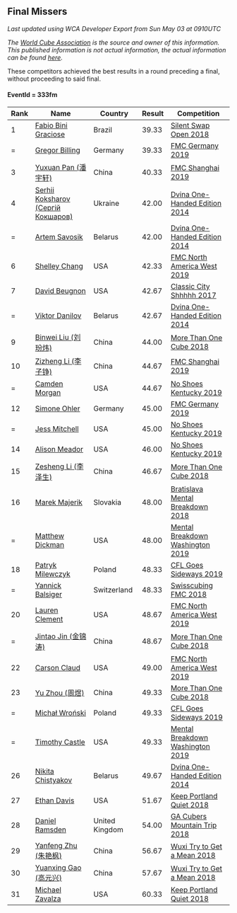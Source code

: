 ## Final Missers

*Last updated using WCA Developer Export from Sun May 03 at 0910UTC*

*The [World Cube Association](https://www.worldcubeassociation.org) is the source and owner of this information. This published information is not actual information, the actual information can be found [here](https://www.worldcubeassociation.org/results).*

These competitors achieved the best results in a round preceding a final, without proceeding to said final.

#### EventId = 333fm

|Rank|Name|Country|Result|Competition|  
|--|--|--|--|--|  
|1|[Fabio Bini Graciose](https://www.worldcubeassociation.org/persons/2010GRAC02)|Brazil|39.33|[Silent Swap Open 2018](https://www.worldcubeassociation.org/competitions/SilentSwapOpen2018/results/all?event=333fm)|  
|=|[Gregor Billing](https://www.worldcubeassociation.org/persons/2012BILL01)|Germany|39.33|[FMC Germany 2019](https://www.worldcubeassociation.org/competitions/FMCGermany2019/results/all?event=333fm)|  
|3|[Yuxuan Pan (潘宇轩)](https://www.worldcubeassociation.org/persons/2018PANY07)|China|40.33|[FMC Shanghai 2019](https://www.worldcubeassociation.org/competitions/FMCShanghai2019/results/all?event=333fm)|  
|4|[Serhii Koksharov (Сергій Кокшаров)](https://www.worldcubeassociation.org/persons/2013KOKS01)|Ukraine|42.00|[Dvina One-Handed Edition 2014](https://www.worldcubeassociation.org/competitions/DvinaOHEdition2014/results/all?event=333fm)|  
|=|[Artem Savosik](https://www.worldcubeassociation.org/persons/2013SAVO01)|Belarus|42.00|[Dvina One-Handed Edition 2014](https://www.worldcubeassociation.org/competitions/DvinaOHEdition2014/results/all?event=333fm)|  
|6|[Shelley Chang](https://www.worldcubeassociation.org/persons/2004CHAN04)|USA|42.33|[FMC North America West 2019](https://www.worldcubeassociation.org/competitions/FMCNorthAmericaWest2019/results/all?event=333fm)|  
|7|[David Beugnon](https://www.worldcubeassociation.org/persons/2015BEUG01)|USA|42.67|[Classic City Shhhhh 2017](https://www.worldcubeassociation.org/competitions/ClassicCityShhhhh2017/results/all?event=333fm)|  
|=|[Viktor Danilov](https://www.worldcubeassociation.org/persons/2012DANI01)|Belarus|42.67|[Dvina One-Handed Edition 2014](https://www.worldcubeassociation.org/competitions/DvinaOHEdition2014/results/all?event=333fm)|  
|9|[Binwei Liu (刘玢炜)](https://www.worldcubeassociation.org/persons/2016LIUB01)|China|44.00|[More Than One Cube 2018](https://www.worldcubeassociation.org/competitions/MoreThanOneCube2018/results/all?event=333fm)|  
|10|[Zizheng Li (李子铮)](https://www.worldcubeassociation.org/persons/2017LIZI03)|China|44.67|[FMC Shanghai 2019](https://www.worldcubeassociation.org/competitions/FMCShanghai2019/results/all?event=333fm)|  
|=|[Camden Morgan](https://www.worldcubeassociation.org/persons/2018MORG08)|USA|44.67|[No Shoes Kentucky 2019](https://www.worldcubeassociation.org/competitions/NoShoesKentucky2019/results/all?event=333fm)|  
|12|[Simone Ohler](https://www.worldcubeassociation.org/persons/2014OHLE01)|Germany|45.00|[FMC Germany 2019](https://www.worldcubeassociation.org/competitions/FMCGermany2019/results/all?event=333fm)|  
|=|[Jess Mitchell](https://www.worldcubeassociation.org/persons/2018MITC03)|USA|45.00|[No Shoes Kentucky 2019](https://www.worldcubeassociation.org/competitions/NoShoesKentucky2019/results/all?event=333fm)|  
|14|[Alison Meador](https://www.worldcubeassociation.org/persons/2017MEAD01)|USA|46.00|[No Shoes Kentucky 2019](https://www.worldcubeassociation.org/competitions/NoShoesKentucky2019/results/all?event=333fm)|  
|15|[Zesheng Li (李泽生)](https://www.worldcubeassociation.org/persons/2016LIZE03)|China|46.67|[More Than One Cube 2018](https://www.worldcubeassociation.org/competitions/MoreThanOneCube2018/results/all?event=333fm)|  
|16|[Marek Majerik](https://www.worldcubeassociation.org/persons/2015MAJE01)|Slovakia|48.00|[Bratislava Mental Breakdown 2018](https://www.worldcubeassociation.org/competitions/BratislavaMentalBreakdown2018/results/all?event=333fm)|  
|=|[Matthew Dickman](https://www.worldcubeassociation.org/persons/2013DICK01)|USA|48.00|[Mental Breakdown Washington 2019](https://www.worldcubeassociation.org/competitions/MentalBreakdownWashington2019/results/all?event=333fm)|  
|18|[Patryk Milewczyk](https://www.worldcubeassociation.org/persons/2014MILE01)|Poland|48.33|[CFL Goes Sideways 2019](https://www.worldcubeassociation.org/competitions/CFLGoesSideways2019/results/all?event=333fm)|  
|=|[Yannick Balsiger](https://www.worldcubeassociation.org/persons/2017BALS01)|Switzerland|48.33|[Swisscubing FMC 2018](https://www.worldcubeassociation.org/competitions/SwisscubingFMC2018/results/all?event=333fm)|  
|20|[Lauren Clement](https://www.worldcubeassociation.org/persons/2013KLEM01)|USA|48.67|[FMC North America West 2019](https://www.worldcubeassociation.org/competitions/FMCNorthAmericaWest2019/results/all?event=333fm)|  
|=|[Jintao Jin (金锦涛)](https://www.worldcubeassociation.org/persons/2017JINJ02)|China|48.67|[More Than One Cube 2018](https://www.worldcubeassociation.org/competitions/MoreThanOneCube2018/results/all?event=333fm)|  
|22|[Carson Claud](https://www.worldcubeassociation.org/persons/2015CLAU02)|USA|49.00|[FMC North America West 2019](https://www.worldcubeassociation.org/competitions/FMCNorthAmericaWest2019/results/all?event=333fm)|  
|23|[Yu Zhou (周煜)](https://www.worldcubeassociation.org/persons/2017YUZH03)|China|49.33|[More Than One Cube 2018](https://www.worldcubeassociation.org/competitions/MoreThanOneCube2018/results/all?event=333fm)|  
|=|[Michał Wroński](https://www.worldcubeassociation.org/persons/2015WRON01)|Poland|49.33|[CFL Goes Sideways 2019](https://www.worldcubeassociation.org/competitions/CFLGoesSideways2019/results/all?event=333fm)|  
|=|[Timothy Castle](https://www.worldcubeassociation.org/persons/2016CAST48)|USA|49.33|[Mental Breakdown Washington 2019](https://www.worldcubeassociation.org/competitions/MentalBreakdownWashington2019/results/all?event=333fm)|  
|26|[Nikita Chistyakov](https://www.worldcubeassociation.org/persons/2014CHIS01)|Belarus|49.67|[Dvina One-Handed Edition 2014](https://www.worldcubeassociation.org/competitions/DvinaOHEdition2014/results/all?event=333fm)|  
|27|[Ethan Davis](https://www.worldcubeassociation.org/persons/2016DAVI02)|USA|51.67|[Keep Portland Quiet 2018](https://www.worldcubeassociation.org/competitions/KeepPortlandQuiet2018/results/all?event=333fm)|  
|28|[Daniel Ramsden](https://www.worldcubeassociation.org/persons/2017RAMS02)|United Kingdom|54.00|[GA Cubers Mountain Trip 2018](https://www.worldcubeassociation.org/competitions/GACubersMountainTrip2018/results/all?event=333fm)|  
|29|[Yanfeng Zhu (朱艳枫)](https://www.worldcubeassociation.org/persons/2013ZHUY02)|China|56.67|[Wuxi Try to Get a Mean 2018](https://www.worldcubeassociation.org/competitions/WuxiTrytoGetaMean2018/results/all?event=333fm)|  
|30|[Yuanxing Gao (高元兴)](https://www.worldcubeassociation.org/persons/2018GAOY04)|China|57.67|[Wuxi Try to Get a Mean 2018](https://www.worldcubeassociation.org/competitions/WuxiTrytoGetaMean2018/results/all?event=333fm)|  
|31|[Michael Zavalza](https://www.worldcubeassociation.org/persons/2012ZAVA01)|USA|60.33|[Keep Portland Quiet 2018](https://www.worldcubeassociation.org/competitions/KeepPortlandQuiet2018/results/all?event=333fm)|  
